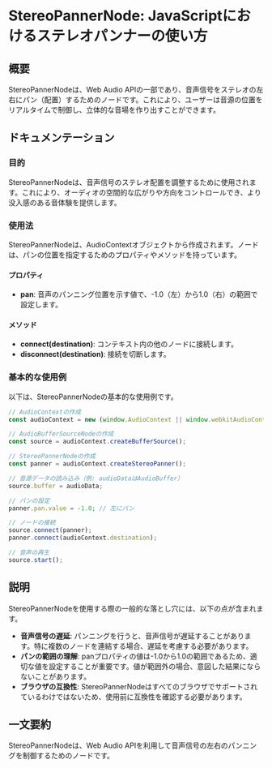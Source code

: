 <!--
Meta Description: # StereoPannerNode: JavaScriptにおけるステレオパンナーの使い方 ## 概要 StereoPannerNodeは、Web Audio APIの一部であり、音声信号をステレオの左右にパン（配置）するためのノードです。これにより、ユーザーは音源の位置をリアルタイムで制御し、立...
Meta Keywords: audiocontext, stereopannernodeは, source, panner, connect
-->

# StereoPannerNode: JavaScriptにおけるステレオパンナーの使い方

## 概要
StereoPannerNodeは、Web Audio APIの一部であり、音声信号をステレオの左右にパン（配置）するためのノードです。これにより、ユーザーは音源の位置をリアルタイムで制御し、立体的な音場を作り出すことができます。

## ドキュメンテーション
### 目的
StereoPannerNodeは、音声信号のステレオ配置を調整するために使用されます。これにより、オーディオの空間的な広がりや方向をコントロールでき、より没入感のある音体験を提供します。

### 使用法
StereoPannerNodeは、AudioContextオブジェクトから作成されます。ノードは、パンの位置を指定するためのプロパティやメソッドを持っています。

#### プロパティ
- **pan**: 音声のパンニング位置を示す値で、-1.0（左）から1.0（右）の範囲で設定します。

#### メソッド
- **connect(destination)**: コンテキスト内の他のノードに接続します。
- **disconnect(destination)**: 接続を切断します。

### 基本的な使用例
以下は、StereoPannerNodeの基本的な使用例です。

```javascript
// AudioContextの作成
const audioContext = new (window.AudioContext || window.webkitAudioContext)();

// AudioBufferSourceNodeの作成
const source = audioContext.createBufferSource();

// StereoPannerNodeの作成
const panner = audioContext.createStereoPanner();

// 音源データの読み込み（例: audioDataはAudioBuffer）
source.buffer = audioData;

// パンの設定
panner.pan.value = -1.0; // 左にパン

// ノードの接続
source.connect(panner);
panner.connect(audioContext.destination);

// 音声の再生
source.start();
```

## 説明
StereoPannerNodeを使用する際の一般的な落とし穴には、以下の点が含まれます。

- **音声信号の遅延**: パンニングを行うと、音声信号が遅延することがあります。特に複数のノードを連結する場合、遅延を考慮する必要があります。
- **パンの範囲の理解**: panプロパティの値は-1.0から1.0の範囲であるため、適切な値を設定することが重要です。値が範囲外の場合、意図した結果にならないことがあります。
- **ブラウザの互換性**: StereoPannerNodeはすべてのブラウザでサポートされているわけではないため、使用前に互換性を確認する必要があります。

## 一文要約
StereoPannerNodeは、Web Audio APIを利用して音声信号の左右のパンニングを制御するためのノードです。